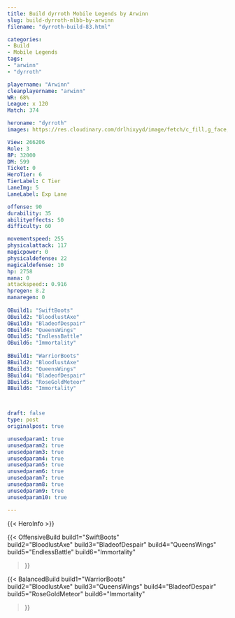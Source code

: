 ```yaml
---
title: Build dyrroth Mobile Legends by Arwinn
slug: build-dyrroth-mlbb-by-arwinn
filename: "dyrroth-build-83.html"

categories: 
- Build 
- Mobile Legends
tags: 
- "arwinn"
- "dyrroth"

playername: "Arwinn"
cleanplayername: "arwinn"
WR: 68%
League: x 120
Match: 374 

heroname: "dyrroth"
images: https://res.cloudinary.com/drlhixyyd/image/fetch/c_fill,g_face,f_auto/https://cdn2-build.mobagenie.my.id/p/images/banner/full/dyrroth.jpg

View: 266206 
Role: 3 
BP: 32000
DM: 599 
Ticket: 0 
HeroTier: 6 
TierLabel: C Tier 
LaneImg: 5
LaneLabel: Exp Lane

offense: 90 
durability: 35 
abilityeffects: 50 
difficulty: 60 

movementspeed: 255
physicalattack: 117
magicpower: 0
physicaldefense: 22
magicaldefense: 10
hp: 2758
mana: 0
attackspeed:: 0.916
hpregen: 8.2
manaregen: 0
 
OBuild1: "SwiftBoots"  
OBuild2: "BloodlustAxe" 
OBuild3: "BladeofDespair" 
OBuild4: "QueensWings" 
OBuild5: "EndlessBattle" 
OBuild6: "Immortality" 
 
BBuild1: "WarriorBoots"  
BBuild2: "BloodlustAxe" 
BBuild3: "QueensWings" 
BBuild4: "BladeofDespair" 
BBuild5: "RoseGoldMeteor" 
BBuild6: "Immortality"



draft: false
type: post
originalpost: true

unusedparam1: true
unusedparam2: true
unusedparam3: true
unusedparam4: true
unusedparam5: true
unusedparam6: true
unusedparam7: true
unusedparam8: true
unusedparam9: true
unusedparam10: true

---
```


{{< HeroInfo >}} 

{{< OffensiveBuild 
build1="SwiftBoots"  
build2="BloodlustAxe" 
build3="BladeofDespair" 
build4="QueensWings" 
build5="EndlessBattle" 
build6="Immortality" 
 >}} 

{{< BalancedBuild 
build1="WarriorBoots"  
build2="BloodlustAxe" 
build3="QueensWings" 
build4="BladeofDespair" 
build5="RoseGoldMeteor" 
build6="Immortality" 
 >}}

